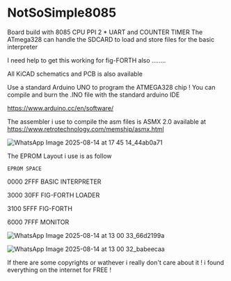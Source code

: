 # NotSoSimple8085

Board build with 8085 CPU PPI 2 * UART and COUNTER TIMER
The ATmega328 can handle the SDCARD to load and store files for the basic interpreter

I need help to get this working for fig-FORTH also ........

All KiCAD schematics and PCB is also available

Use a standard Arduino UNO to program the ATMEGA328 chip ! You can compile and burn the .INO file with the standard arduino IDE

https://www.arduino.cc/en/software/

The assembler i use to compile the asm files is ASMX 2.0  available at https://www.retrotechnology.com/memship/asmx.html

![WhatsApp Image 2025-08-14 at 17 45 14_44ab0a71](https://github.com/user-attachments/assets/972310ff-5b2c-4795-985a-4b49a625a096)


The EPROM Layout i use is as follow

			
	EPROM SPACE 		
			
0000	2FFF		BASIC INTERPRETER

3000	30FF		FIG-FORTH LOADER

3100	5FFF		FIG-FORTH

6000	7FFF		MONITOR


![WhatsApp Image 2025-08-14 at 13 00 33_66d2199a](https://github.com/user-attachments/assets/79fc8dae-f72e-4ccc-8bc6-3f35c1d37a2b)


![WhatsApp Image 2025-08-14 at 13 00 32_babeecaa](https://github.com/user-attachments/assets/abf9addb-267c-491f-a4df-c55dcb9b2668)






If there are some copyrights or wathever i really don't care about it !
i found everything on the internet for FREE !



